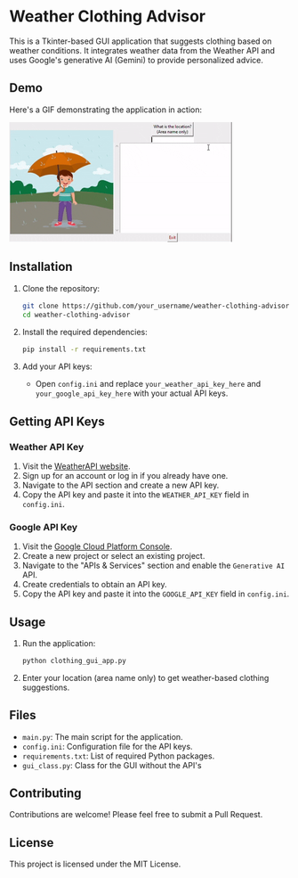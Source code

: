 # Weather Clothing Advisor

This is a Tkinter-based GUI application that suggests clothing based on weather conditions. It integrates weather data from the Weather API and uses Google's generative AI (Gemini) to provide personalized advice.

## Demo

Here's a GIF demonstrating the application in action:

![GUI Demo](GUI_demo.gif)

## Installation

1. Clone the repository:
    ```bash
    git clone https://github.com/your_username/weather-clothing-advisor.git
    cd weather-clothing-advisor
    ```

2. Install the required dependencies:
    ```bash
    pip install -r requirements.txt
    ```

3. Add your API keys:
    - Open `config.ini` and replace `your_weather_api_key_here` and `your_google_api_key_here` with your actual API keys.

## Getting API Keys

### Weather API Key

1. Visit the [WeatherAPI website](https://www.weatherapi.com/).
2. Sign up for an account or log in if you already have one.
3. Navigate to the API section and create a new API key.
4. Copy the API key and paste it into the `WEATHER_API_KEY` field in `config.ini`.

### Google API Key

1. Visit the [Google Cloud Platform Console](https://console.cloud.google.com/).
2. Create a new project or select an existing project.
3. Navigate to the "APIs & Services" section and enable the `Generative AI` API.
4. Create credentials to obtain an API key.
5. Copy the API key and paste it into the `GOOGLE_API_KEY` field in `config.ini`.

## Usage

1. Run the application:
    ```bash
    python clothing_gui_app.py
    ```

2. Enter your location (area name only) to get weather-based clothing suggestions.

## Files

- `main.py`: The main script for the application.
- `config.ini`: Configuration file for the API keys.
- `requirements.txt`: List of required Python packages.
- `gui_class.py`: Class for the GUI without the API's

## Contributing

Contributions are welcome! Please feel free to submit a Pull Request.

## License

This project is licensed under the MIT License.

